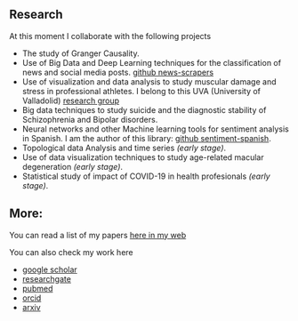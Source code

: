 
## Research

At this moment I collaborate with the following projects
- The study of Granger Causality.
- Use of Big Data and Deep Learning techniques for the classification of news and social media posts. [github news-scrapers](https://github.com/news-scrapers)
- Use of visualization and data analysis to study muscular damage and stress in professional athletes. I belong to this UVA (University of Valladolid) [research group](https://cytuva.funge.uva.es/proyecto.php?id=649)
- Big data techniques to study suicide and the diagnostic stability of Schizophrenia and Bipolar disorders. 
- Neural networks and other Machine learning tools for sentiment analysis in Spanish. I am the author of this library: [github sentiment-spanish](https://github.com/sentiment-analysis-spanish).
- Topological data Analysis and time series *(early stage)*.
- Use of data visualization techniques to study age-related macular degeneration *(early stage)*.
- Statistical study of impact of COVID-19 in health profesionals *(early stage)*.



## More:
You can read a list of my papers [here in my web](/en/posts/papers.en)

You can also check my work here
- [google scholar](https://scholar.google.es/citations?user=JpjgRzsAAAAJ&hl=en)
- [researchgate](https://www.researchgate.net/profile/Hugo_Bello3)
- [pubmed](https://pubmed.ncbi.nlm.nih.gov/?term=Hugo+J.+Bello)
- [orcid](https://orcid.org/0000-0002-3687-1938)
- [arxiv](https://arxiv.org/search/?searchtype=author&query=Bello%2C+H+J&order=-announced_date_first&size=50&abstracts=show)

<!--
tags: research
title: Research
date: 21/10/2020
-->

